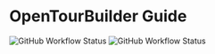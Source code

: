 # OpenTourBuilder Guide
![GitHub Workflow Status](https://img.shields.io/github/workflow/status/opentourbuilder/guide/Android%20CI?label=Android%20build&style=for-the-badge)
![GitHub Workflow Status](https://img.shields.io/github/workflow/status/opentourbuilder/guide/iOS%20CI?label=iOS%20build&style=for-the-badge)
